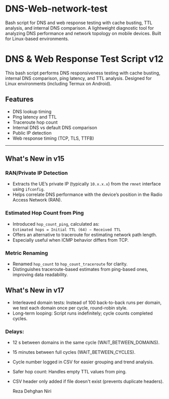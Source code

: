 # DNS-Web-network-test
Bash script for DNS and web response testing with cache busting, TTL analysis, and internal DNS comparison. A lightweight diagnostic tool for analyzing DNS performance and network topology on mobile devices. Built for Linux-based environments.

# DNS & Web Response Test Script v12

This bash script performs DNS responsiveness testing with cache busting, internal DNS comparison, ping latency, and TTL analysis. Designed for Linux environments (including Termux on Android).

## Features
- DNS lookup timing
- Ping latency and TTL
- Traceroute hop count
- Internal DNS vs default DNS comparison
- Public IP detection
- Web response timing (TCP, TLS, TTFB)

 ---
 
## What's New in v15

### RAN/Private IP Detection
- Extracts the UE’s private IP (typically `10.x.x.x`) from the `rmnet` interface using `ifconfig`.
- Helps correlate DNS performance with the device’s position in the Radio Access Network (RAN).

### Estimated Hop Count from Ping
- Introduced `hop_count_ping`, calculated as:  
  `Estimated hops = Initial TTL (64) − Received TTL`
- Offers an alternative to traceroute for estimating network path length.
- Especially useful when ICMP behavior differs from TCP.

### Metric Renaming
- Renamed `hop_count` to `hop_count_traceroute` for clarity.
- Distinguishes traceroute-based estimates from ping-based ones, improving data readability.

## What's New in v17
- Interleaved domain tests: Instead of 100 back-to-back runs per domain, we test each domain once per cycle, round-robin style.
- Long-term looping: Script runs indefinitely; cycle counts completed cycles.

### Delays:
- 12 s between domains in the same cycle (WAIT_BETWEEN_DOMAINS).
- 15 minutes between full cycles (WAIT_BETWEEN_CYCLES).
- Cycle number logged in CSV for easier grouping and trend analysis.
- Safer hop count: Handles empty TTL values from ping.
- CSV header only added if file doesn't exist (prevents duplicate headers).

  Reza Dehghan Niri
